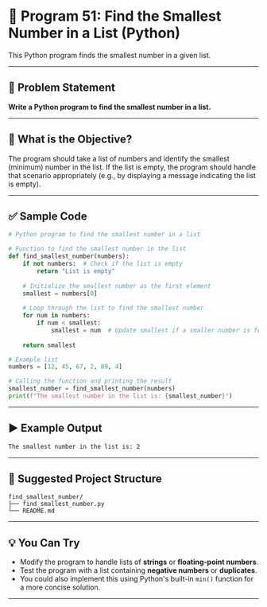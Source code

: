 
# 📝 Program 51: Find the Smallest Number in a List (Python)

This Python program finds the smallest number in a given list.

---

## 📌 Problem Statement

**Write a Python program to find the smallest number in a list.**

---

## 🔢 What is the Objective?

The program should take a list of numbers and identify the smallest (minimum) number in the list. If the list is empty, the program should handle that scenario appropriately (e.g., by displaying a message indicating the list is empty).

---

## ✅ Sample Code

```python
# Python program to find the smallest number in a list

# Function to find the smallest number in the list
def find_smallest_number(numbers):
    if not numbers:  # Check if the list is empty
        return "List is empty"
    
    # Initialize the smallest number as the first element
    smallest = numbers[0]
    
    # Loop through the list to find the smallest number
    for num in numbers:
        if num < smallest:
            smallest = num  # Update smallest if a smaller number is found
    
    return smallest

# Example list
numbers = [12, 45, 67, 2, 89, 4]

# Calling the function and printing the result
smallest_number = find_smallest_number(numbers)
print(f"The smallest number in the list is: {smallest_number}")
```

---

## ▶️ Example Output

```bash
The smallest number in the list is: 2
```

---

## 📁 Suggested Project Structure

```
find_smallest_number/
├── find_smallest_number.py
└── README.md
```

---

## 💡 You Can Try

- Modify the program to handle lists of **strings** or **floating-point numbers**.
- Test the program with a list containing **negative numbers** or **duplicates**.
- You could also implement this using Python's built-in `min()` function for a more concise solution.

---
